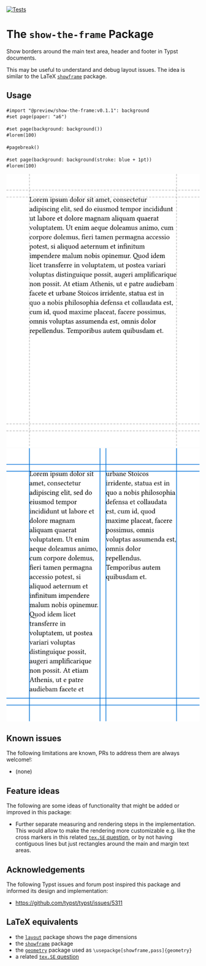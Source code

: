 [![Tests](https://github.com/wisp3rwind/typst-show-the-frame/actions/workflows/tests.yml/badge.svg?branch=main)](https://github.com/wisp3rwind/typst-show-the-frame/actions/workflows/tests.yml)

# The `show-the-frame` Package

Show borders around the main text area, header and footer in Typst documents.

This may be useful to understand and debug layout issues.
The idea is similar to the LaTeX  [`showframe`](https://ctan.org/pkg/showframe)
package.

## Usage

```typst
#import "@preview/show-the-frame:v0.1.1": background
#set page(paper: "a6")

#set page(background: background())
#lorem(100)

#pagebreak()

#set page(background: background(stroke: blue + 1pt))
#lorem(100)
```

![Output of the usage example, page 1](/docs/example-1-p1.svg) ![Output of the usage example, page 2](/docs/example-1-p2.svg)

## Known issues

The following limitations are known, PRs to address them are always welcome!:

- (none)

## Feature ideas

The following are some ideas of functionality that might be added or improved
in this package:

- Further separate measuring and rendering steps in the implementation.
  This would allow to make the rendering more customizable
  e.g. like the cross markers in this related
  [`tex.SE` question](https://tex.stackexchange.com/questions/2792/display-text-area-markers),
  or by not having contiguous lines but just rectangles around the main and
  margin text areas.

## Acknowledgements
The following Typst issues and forum post inspired this package and informed
its design and implementation:

- https://github.com/typst/typst/issues/5311

## LaTeX equivalents
- the [`layout`](https://ctan.org/pkg/layout) package shows the page dimensions
- the [`showframe`](https://ctan.org/pkg/showframe) package
- the [`geometry`](https://ctan.org/pkg/geometry) package used as `\usepackge[showframe,pass]{geometry}`
- a related [`tex.SE` question](https://tex.stackexchange.com/questions/2792/display-text-area-markers)
